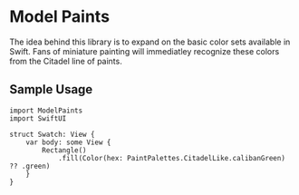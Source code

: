 # Model Paints
The idea behind this library is to expand on the basic color sets available in Swift.
Fans of miniature painting will immediatley recognize these colors from the Citadel line of paints.

## Sample Usage
```
import ModelPaints
import SwiftUI

struct Swatch: View {
    var body: some View {
        Rectangle()
            .fill(Color(hex: PaintPalettes.CitadelLike.calibanGreen) ?? .green)
    }
}
```

